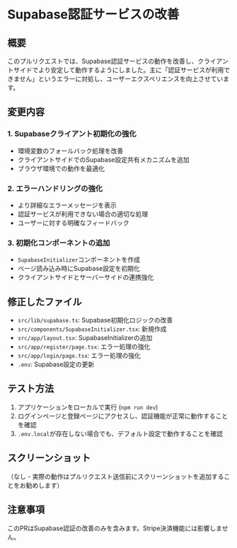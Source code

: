 # Supabase認証サービスの改善

## 概要
このプルリクエストでは、Supabase認証サービスの動作を改善し、クライアントサイドでより安定して動作するようにしました。主に「認証サービスが利用できません」というエラーに対処し、ユーザーエクスペリエンスを向上させています。

## 変更内容

### 1. Supabaseクライアント初期化の強化
- 環境変数のフォールバック処理を改善
- クライアントサイドでのSupabase設定共有メカニズムを追加
- ブラウザ環境での動作を最適化

### 2. エラーハンドリングの強化
- より詳細なエラーメッセージを表示
- 認証サービスが利用できない場合の適切な処理
- ユーザーに対する明確なフィードバック

### 3. 初期化コンポーネントの追加
- `SupabaseInitializer`コンポーネントを作成
- ページ読み込み時にSupabase設定を初期化
- クライアントサイドとサーバーサイドの連携強化

## 修正したファイル
- `src/lib/supabase.ts`: Supabase初期化ロジックの改善
- `src/components/SupabaseInitializer.tsx`: 新規作成
- `src/app/layout.tsx`: SupabaseInitializerの追加
- `src/app/register/page.tsx`: エラー処理の強化
- `src/app/login/page.tsx`: エラー処理の強化
- `.env`: Supabase設定の更新

## テスト方法
1. アプリケーションをローカルで実行 (`npm run dev`)
2. ログインページと登録ページにアクセスし、認証機能が正常に動作することを確認
3. `.env.local`が存在しない場合でも、デフォルト設定で動作することを確認

## スクリーンショット
（なし - 実際の動作はプルリクエスト送信前にスクリーンショットを追加することをお勧めします）

## 注意事項
このPRはSupabase認証の改善のみを含みます。Stripe決済機能には影響しません。 